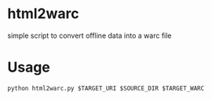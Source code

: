 # html2warc
simple script to convert offline data into a warc file

# Usage
    python html2warc.py $TARGET_URI $SOURCE_DIR $TARGET_WARC
